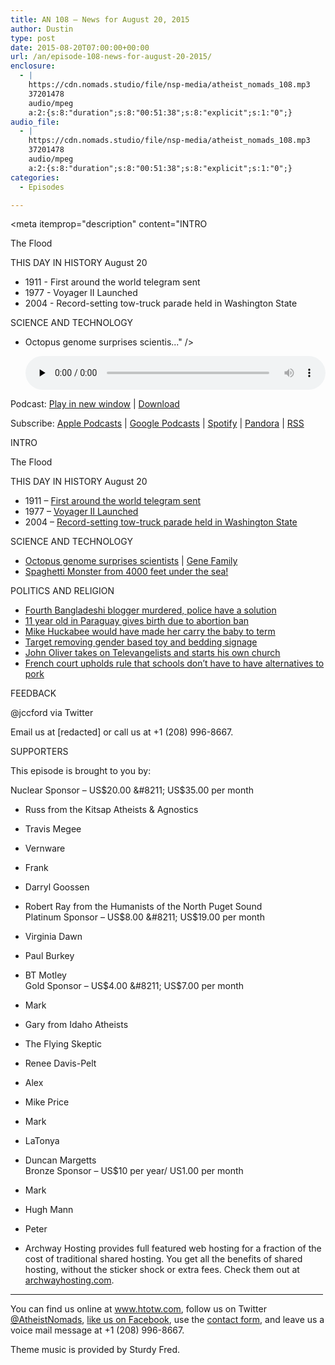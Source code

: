 ```yaml
---
title: AN 108 – News for August 20, 2015
author: Dustin
type: post
date: 2015-08-20T07:00:00+00:00
url: /an/episode-108-news-for-august-20-2015/
enclosure:
  - |
    https://cdn.nomads.studio/file/nsp-media/atheist_nomads_108.mp3
    37201478
    audio/mpeg
    a:2:{s:8:"duration";s:8:"00:51:38";s:8:"explicit";s:1:"0";}
audio_file:
  - |
    https://cdn.nomads.studio/file/nsp-media/atheist_nomads_108.mp3
    37201478
    audio/mpeg
    a:2:{s:8:"duration";s:8:"00:51:38";s:8:"explicit";s:1:"0";}
categories:
  - Episodes

---
```

<div itemscope itemtype="http://schema.org/AudioObject">
  <meta itemprop="name" content="Episode 108 &#8211; News for August 20, 2015" />
  
  <meta itemprop="uploadDate" content="2015-08-20T01:00:00-06:00" />
  
  <meta itemprop="encodingFormat" content="audio/mpeg" />
  
  <meta itemprop="duration" content="PT51M38S" />
  
  <meta itemprop="description" content="INTRO

The Flood

THIS DAY IN HISTORY August 20

* 1911 - First around the world telegram sent
* 1977 - Voyager II Launched
* 2004 - Record-setting tow-truck parade held in Washington State

SCIENCE AND TECHNOLOGY

* Octopus genome surprises scientis..." />
  
  <meta itemprop="contentUrl" content="https://dts.podtrac.com/redirect.mp3/cdn.nomads.studio/file/nsp-media/atheist_nomads_108.mp3" />
  
  <meta itemprop="contentSize" content="35.5" />
  </p> 
  
  <div class="powerpress_player" id="powerpress_player_8365">
    <audio class="wp-audio-shortcode" id="audio-5128-109" preload="none" style="width: 100%;" controls="controls"><source type="audio/mpeg" src="https://dts.podtrac.com/redirect.mp3/cdn.nomads.studio/file/nsp-media/atheist_nomads_108.mp3?_=109" /><a href="https://dts.podtrac.com/redirect.mp3/cdn.nomads.studio/file/nsp-media/atheist_nomads_108.mp3">https://dts.podtrac.com/redirect.mp3/cdn.nomads.studio/file/nsp-media/atheist_nomads_108.mp3</a></audio>
  </div>
</div>

<p class="powerpress_links powerpress_links_mp3">
  Podcast: <a href="https://dts.podtrac.com/redirect.mp3/cdn.nomads.studio/file/nsp-media/atheist_nomads_108.mp3" class="powerpress_link_pinw" target="_blank" title="Play in new window" onclick="return powerpress_pinw('https://htotw.com/?powerpress_pinw=5128-podcast');" rel="nofollow">Play in new window</a> | <a href="https://dts.podtrac.com/redirect.mp3/cdn.nomads.studio/file/nsp-media/atheist_nomads_108.mp3" class="powerpress_link_d" title="Download" rel="nofollow" download="atheist_nomads_108.mp3">Download</a>
</p>

<p class="powerpress_links powerpress_subscribe_links">
  Subscribe: <a href="https://podcasts.apple.com/us/podcast/humanists-take-on-the-world/id530050098?mt=2&ls=1" class="powerpress_link_subscribe powerpress_link_subscribe_itunes" target="_blank" title="Subscribe on Apple Podcasts" rel="nofollow">Apple Podcasts</a> | <a href="https://www.google.com/podcasts?feed=aHR0cDovL2F0aGVpc3Rub21hZHMubGlic3luLmNvbS9yc3M%3D" class="powerpress_link_subscribe powerpress_link_subscribe_googleplay" target="_blank" title="Subscribe on Google Podcasts" rel="nofollow">Google Podcasts</a> | <a href="https://open.spotify.com/show/3LzK2xZGike6Tc1GEMtMbr?si=LieN9SNuTpq96smuaUsH8A" class="powerpress_link_subscribe powerpress_link_subscribe_spotify" target="_blank" title="Subscribe on Spotify" rel="nofollow">Spotify</a> | <a href="https://www.pandora.com/podcast/atheist-nomads/PC:10122?corr=62071012&part=ug" class="powerpress_link_subscribe powerpress_link_subscribe_pandora" target="_blank" title="Subscribe on Pandora" rel="nofollow">Pandora</a> | <a href="https://htotw.com/feed/podcast/" class="powerpress_link_subscribe powerpress_link_subscribe_rss" target="_blank" title="Subscribe via RSS" rel="nofollow">RSS</a>
</p>

INTRO

The Flood

THIS DAY IN HISTORY August 20

* 1911 &#8211; <a href="http://www.history.com/this-day-in-history/first-around-the-world-telegram-sent-66-years-before-voyager-ii-launch" target="_blank" rel="noopener">First around the world telegram sent</a>  
* 1977 &#8211; <a href="https://en.wikipedia.org/wiki/Voyager_2" target="_blank" rel="noopener">Voyager II Launched</a>  
* 2004 &#8211; <a href="http://www.history.com/this-day-in-history/record-setting-tow-truck-parade-held-in-washington-state" target="_blank" rel="noopener">Record-setting tow-truck parade held in Washington State</a>

SCIENCE AND TECHNOLOGY

* <a href="http://www.nature.com/nature/journal/v524/n7564/full/nature14668.html" target="_blank" rel="noopener">Octopus genome surprises scientists</a> | <a href="https://en.wikipedia.org/wiki/Gene_family" target="_blank" rel="noopener">Gene Family</a>  
* <a href="http://www.livescience.com/51854-spaghetti-monster-deep-sea-creature.html" target="_blank" rel="noopener">Spaghetti Monster from 4000 feet under the sea!</a>

POLITICS AND RELIGION

* <a href="http://www.dhakatribune.com/law-and-rights/2015/aug/09/igp-free-thinkers-dont-hurt-religious-feelings-writings" target="_blank" rel="noopener">Fourth Bangladeshi blogger murdered, police have a solution</a>  
* <a href="http://www.cnn.com/2015/08/13/americas/paraguay-young-rape-victim-gives-birth/index.html" target="_blank" rel="noopener">11 year old in Paraguay gives birth due to abortion ban</a>  
* <a href="http://www.rawstory.com/2015/08/mike-huckabee-10-year-old-rape-victim-should-be-forced-to-carry-rapists-baby/" target="_blank" rel="noopener">Mike Huckabee would have made her carry the baby to term</a>  
* <a href="http://www.startribune.com/target-to-remove-gender-based-labeling-in-toy-aisles/321063071/" target="_blank" rel="noopener">Target removing gender based toy and bedding signage</a>  
* <a href="https://www.youtube.com/watch?v=7y1xJAVZxXg&feature=youtu.be" target="_blank" rel="noopener">John Oliver takes on Televangelists and starts his own church</a>  
* <a href="http://www.washingtonpost.com/national/religion/french-court-rules-school-lunches-may-include-pork-muslims-alarmed/2015/08/13/75968e74-41f0-11e5-9f53-d1e3ddfd0cda_story.html" target="_blank" rel="noopener">French court upholds rule that schools don’t have to have alternatives to pork</a>

FEEDBACK

@jccford via Twitter

Email us at [redacted] or call us at +1 (208) 996-8667.

SUPPORTERS

This episode is brought to you by:

Nuclear Sponsor &#8211; US$20.00 &#8211; US$35.00 per month  
* Russ from the Kitsap Atheists & Agnostics  
* Travis Megee  
* Vernware  
* Frank  
* Darryl Goossen  
* Robert Ray from the Humanists of the North Puget Sound  
Platinum Sponsor &#8211; US$8.00 &#8211; US$19.00 per month  
* Virginia Dawn  
* Paul Burkey  
* BT Motley  
Gold Sponsor &#8211; US$4.00 &#8211; US$7.00 per month  
* Mark  
* Gary from Idaho Atheists  
* The Flying Skeptic  
* Renee Davis-Pelt  
* Alex  
* Mike Price  
* Mark  
* LaTonya  
* Duncan Margetts  
Bronze Sponsor &#8211; US$10 per year/ US1.00 per month  
* Mark  
* Hugh Mann  
* Peter

* Archway Hosting provides full featured web hosting for a fraction of the cost of traditional shared hosting. You get all the benefits of shared hosting, without the sticker shock or extra fees. Check them out at <a href="http://archwayhosting.com/" target="_blank" rel="noopener">archwayhosting.com</a>.

<hr width="500" />

You can find us online at <a href="https://www.htotw.com/" target="_blank" rel="noopener">www.htotw.com</a>, follow us on Twitter <a href="https://htotw.com/twitter" target="_blank" rel="noopener">@AtheistNomads</a>, <a href="https://htotw.com/facebook" target="_blank" rel="noopener">like us on Facebook</a>, use the [contact form](https://htotw.com/contact), and leave us a voice mail message at +1 (208) 996-8667.

Theme music is provided by Sturdy Fred.
